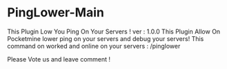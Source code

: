 # PingLower-Main
This Plugin Low You Ping On Your Servers ! ver : 1.0.0
This Plugin Allow On Pocketmine lower ping on your servers and debug your servers!
This command on worked and online on your servers : /pinglower 

Please Vote us and leave comment !
